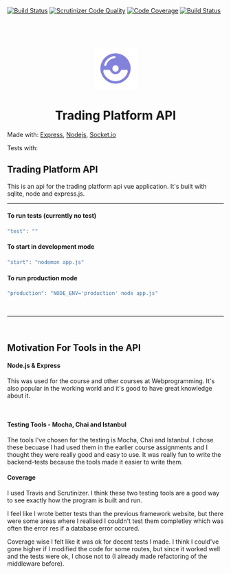 [![Build Status](https://travis-ci.org/Maoo17/Trading-API.svg?branch=master)](https://travis-ci.org/Maoo17/Trading-API) [![Scrutinizer Code Quality](https://scrutinizer-ci.com/g/Maoo17/Trading-API/badges/quality-score.png?b=master)](https://scrutinizer-ci.com/g/Maoo17/Trading-API/?branch=master) [![Code Coverage](https://scrutinizer-ci.com/g/Maoo17/Trading-API/badges/coverage.png?b=master)](https://scrutinizer-ci.com/g/Maoo17/Trading-API/?branch=master) [![Build Status](https://scrutinizer-ci.com/g/Maoo17/Trading-API/badges/build.png?b=master)](https://scrutinizer-ci.com/g/Maoo17/Trading-API/build-status/master)

&nbsp;

&nbsp;

<div style="text-align:center">
<img src="public/images/poketrade_purple.png" alt="drawing" width="100"/>
</div>

<div style="text-align:center"></div>

<h1 style="text-align: center;">Trading Platform API</h1>

Made with:
[Express](https://vuejs.org/),
[Nodejs](https://vuetifyjs.com/en/),
[Socket.io](https://socket.io/)

Tests with:

## Trading Platform API

This is an api for the trading platform api vue application.
It's built with sqlite, node and express.js.


---

#### To run tests (currently no test) 
```javascript
"test": ""
```

#### To start in development mode
```javascript
"start": "nodemon app.js"
```
#### To run production mode

```javascript
"production": "NODE_ENV='production' node app.js"
```

&nbsp;

---


&nbsp;

## Motivation For Tools in the API

#### Node.js & Express

This was used for the course and other courses at Webprogramming. It's also popular in the working world and it's good to have great knowledge about it.

&nbsp;

#### Testing Tools - Mocha, Chai and Istanbul
The tools I've chosen for the testing is Mocha, Chai and Istanbul. I chose these becuase I had used them in the earlier course assignments and I thought they were really good and easy to use. It was really fun to write the backend-tests because the tools made it easier to write them.

#### Coverage
I used Travis and Scrutinizer. I think these two testing tools are a good way to see exactly how the program is built and run.

I feel like I wrote better tests than the previous framework website, but there were some areas where I realised I couldn't test them completley which was often the error res if a database error occured.

Coverage wise I felt like it was ok for decent tests I made. I think I could've gone higher if I modified the code for some routes, but since it worked well and the tests were ok, I chose not to (I already made refactoring of the middleware before).

